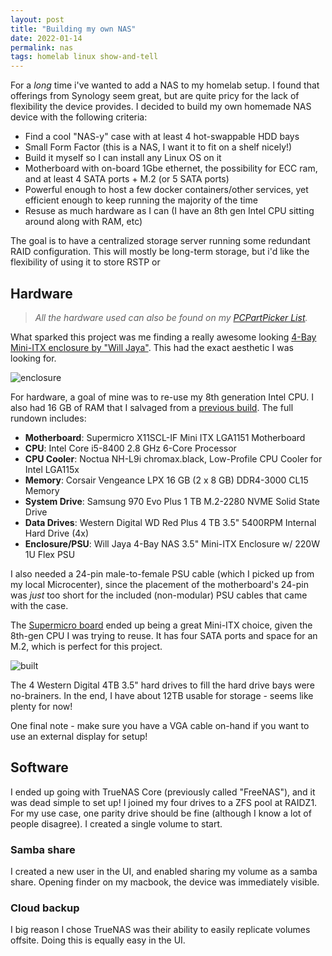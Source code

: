 ```yaml
---
layout: post
title: "Building my own NAS"
date: 2022-01-14
permalink: nas
tags: homelab linux show-and-tell
---
```

<!-- ![1.png]({{site.url}}/assets/resources-nas/1.png) -->

For a _long_ time i've wanted to add a NAS to my homelab setup.  I found that offerings from Synology seem great, but are quite pricy for the lack of flexibility the device provides.  I decided to build my own homemade NAS device with the following criteria:

- Find a cool "NAS-y" case with at least 4 hot-swappable HDD bays
- Small Form Factor (this is a NAS, I want it to fit on a shelf nicely!)
- Build it myself so I can install any Linux OS on it
- Motherboard with on-board 1Gbe ethernet, the possibility for ECC ram, and at least 4 SATA ports + M.2 (or 5 SATA ports)
- Powerful enough to host a few docker containers/other services, yet efficient enough to keep running the majority of the time
- Resuse as much hardware as I can (I have an 8th gen Intel CPU sitting around along with RAM, etc)

The goal is to have a centralized storage server running some redundant RAID configuration. This will mostly be long-term storage, but i'd like the flexibility of using it to store RSTP or 


## Hardware

> _All the hardware used can also be found on my [PCPartPicker List](https://pcpartpicker.com/list/KJKDCz)._

What sparked this project was me finding a really awesome looking [4-Bay Mini-ITX enclosure by "Will Jaya"](https://www.newegg.com/p/2KH-002U-00003?Item=9SIABEE4A08172).  This had the exact aesthetic I was looking for.

![enclosure]({{site.url}}/assets/resources-nas/1.jpeg)

For hardware, a goal of mine was to re-use my 8th generation Intel CPU. I also had 16 GB of RAM that I salvaged from a [previous build](/homelab).  The full rundown includes:

- **Motherboard**: Supermicro X11SCL-IF Mini ITX LGA1151 Motherboard
- **CPU**: Intel Core i5-8400 2.8 GHz 6-Core Processor
- **CPU Cooler**: Noctua NH-L9i chromax.black, Low-Profile CPU Cooler for Intel LGA115x
- **Memory**: Corsair Vengeance LPX 16 GB (2 x 8 GB) DDR4-3000 CL15 Memory
- **System Drive**: Samsung 970 Evo Plus 1 TB M.2-2280 NVME Solid State Drive
- **Data Drives**: Western Digital WD Red Plus 4 TB 3.5" 5400RPM Internal Hard Drive (4x)
- **Enclosure/PSU**: Will Jaya 4-Bay NAS 3.5" Mini-ITX Enclosure w/ 220W 1U Flex PSU

I also needed a 24-pin male-to-female PSU cable (which I picked up from my local Microcenter), since the placement of the motherboard's 24-pin was _just_ too short for the included (non-modular) PSU cables that came with the case.

The [Supermicro board](https://pcpartpicker.com/product/vzJtt6/supermicro-x11scl-if-mini-itx-lga1151-motherboard-mbd-x11scl-if-o)  ended up being a great Mini-ITX choice, given the 8th-gen CPU I was trying to reuse. It has four SATA ports and space for an M.2, which is perfect for this project.

![built]({{site.url}}/assets/resources-nas/2.jpg)

The 4 Western Digital 4TB 3.5" hard drives to fill the hard drive bays were no-brainers. In the end, I have about 12TB usable for storage - seems like plenty for now!

One final note - make sure you have a VGA cable on-hand if you want to use an external display for setup!

## Software 

I ended up going with TrueNAS Core (previously called "FreeNAS"), and it was dead simple to set up!  I joined my four drives to a ZFS pool at RAIDZ1. For my use case, one parity drive should be fine (although I know a lot of people disagree). I created a single volume to start.

### Samba share 

I created a new user in the UI, and enabled sharing my volume as a samba share.  Opening finder on my macbook, the device was immediately visible.

### Cloud backup

I big reason I chose TrueNAS was their ability to easily replicate volumes offsite.  Doing this is equally easy in the UI.
